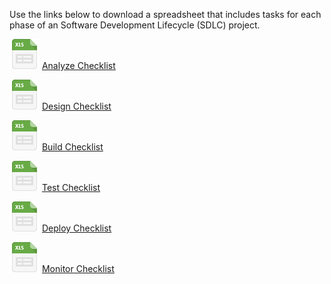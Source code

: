 Use the links below to download a spreadsheet that includes tasks for each phase of an Software Development Lifecycle (SDLC) project.

![](/media/articles/architecture-scenarios/checklists/file_type_icons-02.png) [Analyze Checklist](/media/articles/architecture-scenarios/checklists/Analyze-Checklist.xlsx)

![](/media/articles/architecture-scenarios/checklists/file_type_icons-02.png) [Design Checklist](/media/articles/architecture-scenarios/checklists/Design-Checklist.xlsx) 

![](/media/articles/architecture-scenarios/checklists/file_type_icons-02.png) [Build Checklist](/media/articles/architecture-scenarios/checklists/Build-Checklist.xlsx) 

![](/media/articles/architecture-scenarios/checklists/file_type_icons-02.png) [Test Checklist](/media/articles/architecture-scenarios/checklists/Test-Checklist.xlsx) 

![](/media/articles/architecture-scenarios/checklists/file_type_icons-02.png) [Deploy Checklist](/media/articles/architecture-scenarios/checklists/Deploy-Checklist.xlsx) 

![](/media/articles/architecture-scenarios/checklists/file_type_icons-02.png) [Monitor Checklist](/media/articles/architecture-scenarios/checklists/Monitor-Checklist.xlsx) 
